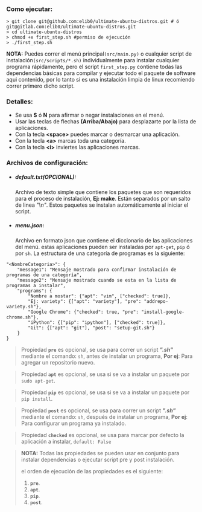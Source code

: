 ### Como ejecutar:
 
~~~
> git clone git@github.com:elib0/ultimate-ubuntu-distros.git # ó git@gitlab.com:elib0/ultimate-ubuntu-distros.git
> cd ultimate-ubuntu-distros
> chmod +x first_step.sh #permiso de ejecución
> ./first_step.sh
~~~

**NOTA:** Puedes correr el menú principal`(src/main.py)` o cualquier 
script de instalación`(src/scripts/*.sh)` individualmente para instalar cualquier programa
rápidamente, pero el script `first_step.py` contiene todas las dependencias
básicas para compilar y ejecutar todo el paquete de software aqui contenido,
por lo tanto si es una instalación limpia de linux recomiendo correr primero 
dicho script.
 

### Detalles:
 - Se usa **S** ó **N** para afirmar o negar instalaciones en el menú.
 - Usar las teclas de flechas **(Arriba/Abajo)** para desplazarte por la lista de aplicaciones.
 - Con la tecla **\<space\>** puedes marcar o desmarcar una aplicación.
 - Con la tecla **\<a>** marcas toda una categoría.
 - Con la tecla **\<i>** inviertes las aplicaciones marcas.
 
### Archivos de configuración:
- ##### default.txt(OPCIONAL):
    Archivo de texto simple que contiene los paquetes que son requeridos para el proceso de instalación, **Ej: make**.
    Están separados por un salto de linea *"\n"*. Estos paquetes se instalan automáticamente al iniciar el script.
- ##### menu.json:
    Archivo en formato json que contiene el diccionario de las aplicaciones del menú.
    estas aplicaciones pueden ser instaladas por `apt-get`, `pip` ó por `sh`.
    La estructura de una categoría de programas es la siguiente:
    
~~~
"<NombreCategoria>": {
    "message1": "Mensaje mostrado para confirmar instalación de programas de una categoría",
    "message2": "Mensaje mostrado cuando se esta en la lista de programas a instalar",
    "programs": {
        "Nombre a mostar": {"apt": "vim", ["checked": true]},
        "Ej: variety": {["apt": "variety"], "pre": "addrepo-variety.sh"},
        "Google Chrome": {"checked": true, "pre": "install-google-chrome.sh"},
        "iPython": {["pip": "ipython"], ["checked": true]},
        "Git": {["apt": "git"], "post": "setup-git.sh"}
    }
}
~~~
> Propiedad **`pre`** es opcional, se usa para correr un script **_".sh"_** mediante el comando: `sh`, antes de instalar un programa, **Por ej**: Para agregar un repositorio nuevo.

> Propiedad **`apt`** es opcional, se usa si se va a instalar un paquete por `sudo apt-get`.

> Propiedad **`pip`** es opcional, se usa si se va a instalar un paquete por `pip install`.

> Propiedad **`post`** es opcional, se usa para correr un script **_".sh"_** mediante el comando: `sh`, después de instalar un programa, **Por ej**: Para configurar un programa ya instalado.

> Propiedad **`checked`** es opcional, se usa para marcar por defecto la aplicación a instalar, `default: False`

> **NOTA:** Todas las propiedades se pueden usar en conjunto para instalar dependencias o ejecutar script pre y post instalación.
>
> el orden de ejecución de las propiedades es el siguiente:
> 1. **`pre`**.
> 2. **`apt`**.
> 3. **`pip`**.
> 4. **`post`**.
